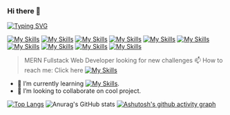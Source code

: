 ### Hi there 👋 
[![Typing SVG](https://readme-typing-svg.herokuapp.com/?lines=I'm+Orhan;Junior+Fullstack+Developer.&size=25)](https://git.io/typing-svg)

[![My Skills](https://skillicons.dev/icons?i=html)](https://skillicons.dev) [![My Skills](https://skillicons.dev/icons?i=css)](https://skillicons.dev) [![My Skills](https://skillicons.dev/icons?i=sass&perline=3)](https://skillicons.dev) [![My Skills](https://skillicons.dev/icons?i=js)](https://skillicons.dev) [![My Skills](https://skillicons.dev/icons?i=react&perline=3)](https://skillicons.dev) [![My Skills](https://skillicons.dev/icons?i=nodejs&perline=3)](https://skillicons.dev) [![My Skills](https://skillicons.dev/icons?i=mongodb&perline=3)](https://skillicons.dev) [![My Skills](https://skillicons.dev/icons?i=git&perline=3)](https://skillicons.dev) [![My Skills](https://skillicons.dev/icons?i=github&perline=3)](https://skillicons.dev) [![My Skills](https://skillicons.dev/icons?i=solidity&perline=3)](https://skillicons.dev)

> MERN Fullstack Web Developer looking for new challenges 📫 How to reach me: Click here [![My Skills](https://skillicons.dev/icons?i=linkedin)](https://www.linkedin.com/in/orhan-kadirov/)

- 🌱 I’m currently learning [![My Skills](https://skillicons.dev/icons?i=redux&perline=3)](https://skillicons.dev).
- 👯 I’m looking to collaborate on cool project.

[![Top Langs](https://github-readme-stats.vercel.app/api/top-langs/?username=OrhanKadirov&layout=compact)](https://github.com/anuraghazra/github-readme-stats) ![Anurag's GitHub stats](https://github-readme-stats.vercel.app/api?username=OrhanKadirov&show_icons=true&theme=highcontrast)
[![Ashutosh's github activity graph](https://activity-graph.herokuapp.com/graph?username=OrhanKadirov&bg_color=cccccc&color=19204d&line=24292e&point=24292e&area=true&hide_border=true)](https://github.com/OrhanKadirov/github-readme-activity-graph)

<!--
**OrhanKadirov/OrhanKadirov** is a ✨ _special_ ✨ repository because its `README.md` (this file) appears on your GitHub profile.

Here are some ideas to get you started:

- 🔭 I’m currently working on ...
- 🌱 I’m currently learning ...
- 👯 I’m looking to collaborate on ...
- 🤔 I’m looking for help with ...
- 💬 Ask me about ...
- 📫 How to reach me: ...
- 😄 Pronouns: ...
- ⚡ Fun fact: ...
-->
